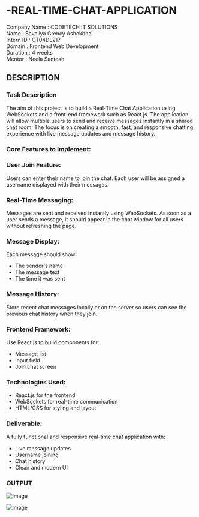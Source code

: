 # -REAL-TIME-CHAT-APPLICATION

Company Name  : CODETECH IT SOLUTIONS              
Name          : Savaliya Grency Ashokbhai          
Intern ID     : CT04DL217                          
Domain        : Frontend Web Development           
Duration      : 4 weeks                            
Mentor        : Neela Santosh

## DESCRIPTION

###  Task Description

The aim of this project is to build a Real-Time Chat Application using WebSockets and a front-end framework such as React.js. The application will allow multiple users to send and receive messages instantly in a shared chat room. The focus is on creating a smooth, fast, and responsive chatting experience with live message updates and message history.

### Core Features to Implement:

### User Join Feature:
Users can enter their name to join the chat. Each user will be assigned a username displayed with their messages.

### Real-Time Messaging:
Messages are sent and received instantly using WebSockets. As soon as a user sends a message, it should appear in the chat window for all users without refreshing the page.

### Message Display:
Each message should show:
- The sender's name
- The message text
- The time it was sent

### Message History:
Store recent chat messages locally or on the server so users can see the previous chat history when they join.

### Frontend Framework:
Use React.js to build components for:
- Message list
- Input field
- Join chat screen

### Technologies Used:
- React.js for the frontend
- WebSockets for real-time communication
- HTML/CSS for styling and layout

### Deliverable:
A fully functional and responsive real-time chat application with:
- Live message updates
- Username joining
- Chat history
- Clean and modern UI

### OUTPUT 

![Image](https://github.com/user-attachments/assets/b86c3517-90b4-442c-a62a-96dc1f80be9d)

![Image](https://github.com/user-attachments/assets/85fa0f91-b7b7-439f-a49b-2fc26d56c9bf)
